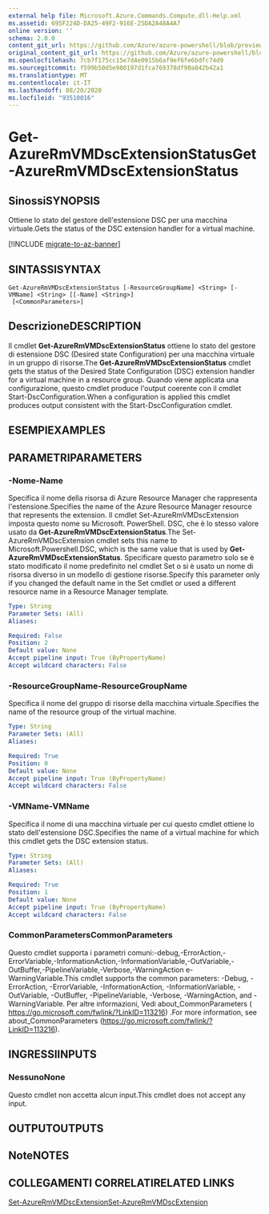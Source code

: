 ```yaml
---
external help file: Microsoft.Azure.Commands.Compute.dll-Help.xml
ms.assetid: 695F224D-DA25-49F2-916E-25DA2A48A4A7
online version: ''
schema: 2.0.0
content_git_url: https://github.com/Azure/azure-powershell/blob/preview/src/ResourceManager/Compute/Stack/Commands.Compute/help/Get-AzureRmVMDscExtensionStatus.md
original_content_git_url: https://github.com/Azure/azure-powershell/blob/preview/src/ResourceManager/Compute/Stack/Commands.Compute/help/Get-AzureRmVMDscExtensionStatus.md
ms.openlocfilehash: 7cb7f175cc15e7d4e0915b6af9ef6fe6bdfc74d9
ms.sourcegitcommit: f599b50d5e980197d1fca769378df90a842b42a1
ms.translationtype: MT
ms.contentlocale: it-IT
ms.lasthandoff: 08/20/2020
ms.locfileid: "93510016"
---
```

# <span data-ttu-id="5f453-101">Get-AzureRmVMDscExtensionStatus</span><span class="sxs-lookup"><span data-stu-id="5f453-101">Get-AzureRmVMDscExtensionStatus</span></span>

## <span data-ttu-id="5f453-102">Sinossi</span><span class="sxs-lookup"><span data-stu-id="5f453-102">SYNOPSIS</span></span>
<span data-ttu-id="5f453-103">Ottiene lo stato del gestore dell'estensione DSC per una macchina virtuale.</span><span class="sxs-lookup"><span data-stu-id="5f453-103">Gets the status of the DSC extension handler for a virtual machine.</span></span>

[!INCLUDE [migrate-to-az-banner](../../includes/migrate-to-az-banner.md)]

## <span data-ttu-id="5f453-104">SINTASSI</span><span class="sxs-lookup"><span data-stu-id="5f453-104">SYNTAX</span></span>

```
Get-AzureRmVMDscExtensionStatus [-ResourceGroupName] <String> [-VMName] <String> [[-Name] <String>]
 [<CommonParameters>]
```

## <span data-ttu-id="5f453-105">Descrizione</span><span class="sxs-lookup"><span data-stu-id="5f453-105">DESCRIPTION</span></span>
<span data-ttu-id="5f453-106">Il cmdlet **Get-AzureRmVMDscExtensionStatus** ottiene lo stato del gestore di estensione DSC (Desired state Configuration) per una macchina virtuale in un gruppo di risorse.</span><span class="sxs-lookup"><span data-stu-id="5f453-106">The **Get-AzureRmVMDscExtensionStatus** cmdlet gets the status of the Desired State Configuration (DSC) extension handler for a virtual machine in a resource group.</span></span>
<span data-ttu-id="5f453-107">Quando viene applicata una configurazione, questo cmdlet produce l'output coerente con il cmdlet Start-DscConfiguration.</span><span class="sxs-lookup"><span data-stu-id="5f453-107">When a configuration is applied this cmdlet produces output consistent with the Start-DscConfiguration cmdlet.</span></span>

## <span data-ttu-id="5f453-108">ESEMPI</span><span class="sxs-lookup"><span data-stu-id="5f453-108">EXAMPLES</span></span>

## <span data-ttu-id="5f453-109">PARAMETRI</span><span class="sxs-lookup"><span data-stu-id="5f453-109">PARAMETERS</span></span>

### <span data-ttu-id="5f453-110">-Nome</span><span class="sxs-lookup"><span data-stu-id="5f453-110">-Name</span></span>
<span data-ttu-id="5f453-111">Specifica il nome della risorsa di Azure Resource Manager che rappresenta l'estensione.</span><span class="sxs-lookup"><span data-stu-id="5f453-111">Specifies the name of the Azure Resource Manager resource that represents the extension.</span></span>
<span data-ttu-id="5f453-112">Il cmdlet Set-AzureRmVMDscExtension imposta questo nome su Microsoft. PowerShell. DSC, che è lo stesso valore usato da **Get-AzureRmVMDscExtensionStatus**.</span><span class="sxs-lookup"><span data-stu-id="5f453-112">The Set-AzureRmVMDscExtension cmdlet sets this name to Microsoft.Powershell.DSC, which is the same value that is used by **Get-AzureRmVMDscExtensionStatus**.</span></span>
<span data-ttu-id="5f453-113">Specificare questo parametro solo se è stato modificato il nome predefinito nel cmdlet Set o si è usato un nome di risorsa diverso in un modello di gestione risorse.</span><span class="sxs-lookup"><span data-stu-id="5f453-113">Specify this parameter only if you changed the default name in the Set cmdlet or used a different resource name in a Resource Manager template.</span></span>

```yaml
Type: String
Parameter Sets: (All)
Aliases: 

Required: False
Position: 2
Default value: None
Accept pipeline input: True (ByPropertyName)
Accept wildcard characters: False
```

### <span data-ttu-id="5f453-114">-ResourceGroupName</span><span class="sxs-lookup"><span data-stu-id="5f453-114">-ResourceGroupName</span></span>
<span data-ttu-id="5f453-115">Specifica il nome del gruppo di risorse della macchina virtuale.</span><span class="sxs-lookup"><span data-stu-id="5f453-115">Specifies the name of the resource group of the virtual machine.</span></span>

```yaml
Type: String
Parameter Sets: (All)
Aliases: 

Required: True
Position: 0
Default value: None
Accept pipeline input: True (ByPropertyName)
Accept wildcard characters: False
```

### <span data-ttu-id="5f453-116">-VMName</span><span class="sxs-lookup"><span data-stu-id="5f453-116">-VMName</span></span>
<span data-ttu-id="5f453-117">Specifica il nome di una macchina virtuale per cui questo cmdlet ottiene lo stato dell'estensione DSC.</span><span class="sxs-lookup"><span data-stu-id="5f453-117">Specifies the name of a virtual machine for which this cmdlet gets the DSC extension status.</span></span>

```yaml
Type: String
Parameter Sets: (All)
Aliases: 

Required: True
Position: 1
Default value: None
Accept pipeline input: True (ByPropertyName)
Accept wildcard characters: False
```

### <span data-ttu-id="5f453-118">CommonParameters</span><span class="sxs-lookup"><span data-stu-id="5f453-118">CommonParameters</span></span>
<span data-ttu-id="5f453-119">Questo cmdlet supporta i parametri comuni:-debug,-ErrorAction,-ErrorVariable,-InformationAction,-InformationVariable,-OutVariable,-OutBuffer,-PipelineVariable,-Verbose,-WarningAction e-WarningVariable.</span><span class="sxs-lookup"><span data-stu-id="5f453-119">This cmdlet supports the common parameters: -Debug, -ErrorAction, -ErrorVariable, -InformationAction, -InformationVariable, -OutVariable, -OutBuffer, -PipelineVariable, -Verbose, -WarningAction, and -WarningVariable.</span></span> <span data-ttu-id="5f453-120">Per altre informazioni, Vedi about_CommonParameters ( https://go.microsoft.com/fwlink/?LinkID=113216) .</span><span class="sxs-lookup"><span data-stu-id="5f453-120">For more information, see about_CommonParameters (https://go.microsoft.com/fwlink/?LinkID=113216).</span></span>

## <span data-ttu-id="5f453-121">INGRESSI</span><span class="sxs-lookup"><span data-stu-id="5f453-121">INPUTS</span></span>

### <span data-ttu-id="5f453-122">Nessuno</span><span class="sxs-lookup"><span data-stu-id="5f453-122">None</span></span>
<span data-ttu-id="5f453-123">Questo cmdlet non accetta alcun input.</span><span class="sxs-lookup"><span data-stu-id="5f453-123">This cmdlet does not accept any input.</span></span>

## <span data-ttu-id="5f453-124">OUTPUT</span><span class="sxs-lookup"><span data-stu-id="5f453-124">OUTPUTS</span></span>

## <span data-ttu-id="5f453-125">Note</span><span class="sxs-lookup"><span data-stu-id="5f453-125">NOTES</span></span>

## <span data-ttu-id="5f453-126">COLLEGAMENTI CORRELATI</span><span class="sxs-lookup"><span data-stu-id="5f453-126">RELATED LINKS</span></span>

[<span data-ttu-id="5f453-127">Set-AzureRmVMDscExtension</span><span class="sxs-lookup"><span data-stu-id="5f453-127">Set-AzureRmVMDscExtension</span></span>](./Set-AzureRmVMDscExtension.md)


